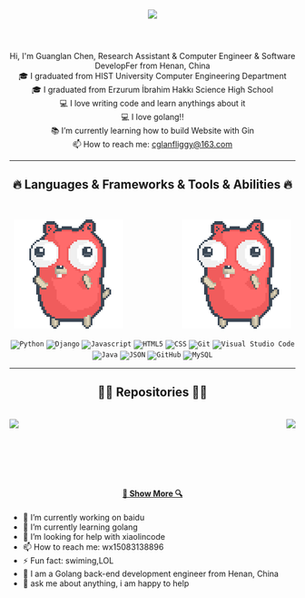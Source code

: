 <!--img align="right" src="https://visitor-badge.laobi.icu/badge?page_id=sFFbLL.sFFbLL"-->

<h1 align="center">
  <a href="https://git.io/typing-svg">
    <img src="https://readme-typing-svg.herokuapp.com/?lines=Hello,+There!+👋;Nice+to+meet+you!&center=true&size=30">
  </a>
</h1>
<br>
<p align="center">
  Hi, I'm Guanglan Chen, Research Assistant & Computer Engineer & Software DevelopFer from Henan, China
  <br>
  🎓 I graduated from HIST University Computer Engineering Department
  <br>
  🎓 I graduated from Erzurum İbrahim Hakkı Science High School
  <br>
  💻 I love writing code and learn anythings about it
  <br>
  💻 I love golang!!
  <br>
  📚 I’m currently learning how to build Website with Gin
  <br>
  📫 How to reach me: <a href="mailto: cglanfliggy@164.com">cglanfliggy@163.com</a>
</p>

<hr>
<h2 align="center">🔥 Languages & Frameworks & Tools & Abilities 🔥</h2>
<br>
<p align="center">
  <code><img  src="images/0b84ea07-b1bc-4b65-bd60-d187be0b57ed.gif"></code>
  <code><img style="padding-left:100px" src="images/0b84ea07-b1bc-4b65-bd60-d187be0b57ed.gif"></code>
</p>
<p align="center">
  <code><img title="Python" height="25" src="images/python-original.svg"></code>
  <code><img title="Django" height="25" src="images/django.png"></code>
  <code><img title="Javascript" height="25" src="images/javascript.svg"></code>
  <code><img title="HTML5" height="25" src="images/html5.svg"></code>
  <code><img title="CSS" height="25" src="images/css.svg"></code>
  <code><img title="Git" height="25" src="images/git-original.svg"></code>
  <code><img title="Visual Studio Code" height="25" src="images/vscode.png"></code>
  <code><img title="Java" height="25" src="images/java-original.svg"></code>
  <code><img title="JSON" height="25" src="images/json.svg"></code>
  <code><img title="GitHub" height="25" src="images/github.svg"></code>
  <code><img title="MySQL" height="25" src="images/mysql.svg"></code>
</p>
<hr>
<h2 align="center">👨‍💻 Repositories 👨‍💻</h2>
<br>
<div width="100%" align="center">
  <a align="left" href="https://github.com/sFFbLL/Goswordv2" title="Goswordv2"><img align="left" height="115" src="https://github-readme-stats.vercel.app/api/pin/?username=sFFbLL&repo=Goswordv2&theme=react&border_color=61dafb&border_radius=10"></a>
  <a align="right" href="https://github.com/sFFbLL/intelligent-hall" title="intelligent-hall"><img align="right" height="115" src="https://github-readme-stats.vercel.app/api/pin/?username=sFFbLL&repo=intelligent-hall&theme=react&border_color=61dafb&border_radius=10"></a>
</div>
</div>
<br><br><br><br><br><br>
<h4 align="center">
  <a href="https://github.com/sFFbLL?tab=repositories" title="Show Repositories">🔎 Show More 🔍</a>
</h4>

- 🔭 I’m currently working on baidu
- 🌱 I’m currently learning golang
- 🤔 I’m looking for help with xiaolincode
- 📫 How to reach me: wx15083138896
- ⚡ Fun fact: swiming,LOL
- 🔭 I am a Golang back-end development engineer from Henan, China
- 💬 ask me about anything, i am happy to help
